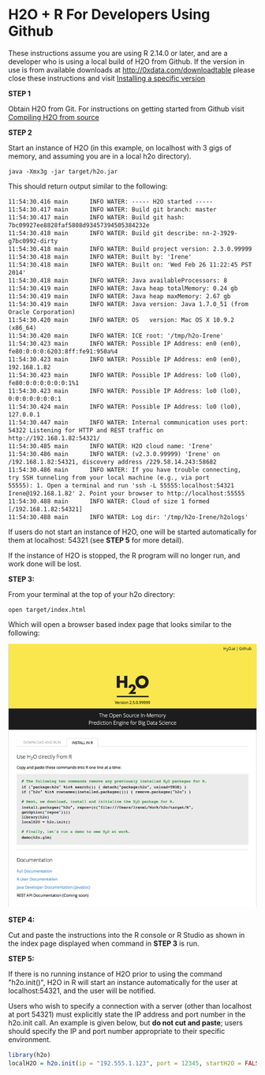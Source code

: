 # H2O + R For Developers Using Github

These instructions assume you are using R  2.14.0 or later, and are a
developer who is using a local build of H2O from Github.
If the version in use is from available downloads at
http://0xdata.com/downloadtable
please close these instructions and visit [Installing a specific version](install-version)

**STEP 1**

Obtain  H2O from Git. For instructions on getting started
from Github visit [Compiling H2O from source](../develop/build)


**STEP 2**

Start an instance of H2O (in this example, on localhost
with 3 gigs of memory, and assuming you are in a local h2o directory).

    java -Xmx3g -jar target/h2o.jar

This should return output similar to the following:

    11:54:30.416 main      INFO WATER: ----- H2O started -----
    11:54:30.417 main      INFO WATER: Build git branch: master
    11:54:30.417 main      INFO WATER: Build git hash: 7bc09927ee8828faf5808d93457394505384232e
    11:54:30.418 main      INFO WATER: Build git describe: nn-2-3929-g7bc0992-dirty
    11:54:30.418 main      INFO WATER: Build project version: 2.3.0.99999
    11:54:30.418 main      INFO WATER: Built by: 'Irene'
    11:54:30.418 main      INFO WATER: Built on: 'Wed Feb 26 11:22:45 PST 2014'
    11:54:30.418 main      INFO WATER: Java availableProcessors: 8
    11:54:30.419 main      INFO WATER: Java heap totalMemory: 0.24 gb
    11:54:30.419 main      INFO WATER: Java heap maxMemory: 2.67 gb
    11:54:30.419 main      INFO WATER: Java version: Java 1.7.0_51 (from Oracle Corporation)
    11:54:30.420 main      INFO WATER: OS   version: Mac OS X 10.9.2 (x86_64)
    11:54:30.420 main      INFO WATER: ICE root: '/tmp/h2o-Irene'
    11:54:30.423 main      INFO WATER: Possible IP Address: en0 (en0), fe80:0:0:0:6203:8ff:fe91:950a%4
    11:54:30.423 main      INFO WATER: Possible IP Address: en0 (en0), 192.168.1.82
    11:54:30.423 main      INFO WATER: Possible IP Address: lo0 (lo0), fe80:0:0:0:0:0:0:1%1
    11:54:30.423 main      INFO WATER: Possible IP Address: lo0 (lo0), 0:0:0:0:0:0:0:1
    11:54:30.424 main      INFO WATER: Possible IP Address: lo0 (lo0), 127.0.0.1
    11:54:30.447 main      INFO WATER: Internal communication uses port: 54322 Listening for HTTP and REST traffic on  http://192.168.1.82:54321/
    11:54:30.485 main      INFO WATER: H2O cloud name: 'Irene'
    11:54:30.486 main      INFO WATER: (v2.3.0.99999) 'Irene' on /192.168.1.82:54321, discovery address /229.58.14.243:58682
    11:54:30.486 main      INFO WATER: If you have trouble connecting,
    try SSH tunneling from your local machine (e.g., via port
    55555): 1. Open a terminal and run 'ssh -L 55555:localhost:54321
    Irene@192.168.1.82' 2. Point your browser to http://localhost:55555
    11:54:30.488 main      INFO WATER: Cloud of size 1 formed [/192.168.1.82:54321]
    11:54:30.488 main      INFO WATER: Log dir: '/tmp/h2o-Irene/h2ologs'


If users do not start an instance of H2O, one will be
started automatically for them at localhost: 54321 (see **STEP 5** for
more detail).

If the instance of H2O is stopped, the R
program will no longer run, and work done will be lost.

**STEP 3:**

From your terminal at the top of your h2o directory:

    open target/index.html

Which will open a browser based index page that looks similar to the
following:

![Image](buildindex.png)

**STEP 4:**

Cut and paste the instructions into the R console or R Studio as shown
in the index page displayed when command in **STEP 3** is run.

**STEP 5:**

If there is no running instance of  H2O prior to using
the command "h2o.init()",  H2O in R will start an instance
automatically for the user at localhost:54321, and the user will be
notified.

Users who wish to specify a connection
with a server (other than localhost at port 54321) must explicitly
state the IP address and port number in the h2o.init call.
An example is given below, but **do not cut and paste**; users should
specify the IP and port number appropriate to their specific
environment.

```r
library(h2o)
localH2O = h2o.init(ip = "192.555.1.123", port = 12345, startH2O = FALSE)
```




